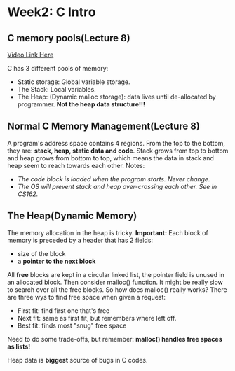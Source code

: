 # Week2: C Intro

## C memory pools(Lecture 8)

[Video Link Here](https://www.youtube.com/watch?v=Keducx5bp-g&list=PLnvUoC1Ghb7zmY1Hi_SC3xPXjwGxNafmn&index=4)

C has 3 different pools of memory:

- Static storage: Global variable storage.
- The Stack: Local variables.
- The Heap: (Dynamic malloc storage): data lives until de-allocated by programmer. **Not the heap data structure!!!**

## Normal C Memory Management(Lecture 8)

A program's address space contains 4 regions. From the top to the bottom, they are: **stack, heap, static data and code**. Stack grows from top to bottom and heap grows from bottom to top, which means the data in stack and heap seem to reach towards each other.
Notes:

- *The code block is loaded when the program starts. Never change.*
- *The OS will prevent stack and heap over-crossing each other. See in CS162.*

## The Heap(Dynamic Memory)

The memory allocation in the heap is tricky.
**Important:** Each block of memory is preceded by a header that has 2 fields:

- size of the block
- a **pointer to the next block**

All **free** blocks are kept in a circular linked list, the pointer field is unused in an allocated block.
Then consider malloc() function. It might be really slow to search over all the free blocks. So how does malloc() really works?
There are three wys to find free space when given a request:

- First fit: find first one that's free
- Next fit: same as first fit, but remembers where left off.
- Best fit: finds most "snug" free space

Need to do some trade-offs, but remember: **malloc() handles free spaces as lists!**

Heap data is **biggest** source of bugs in C codes.

